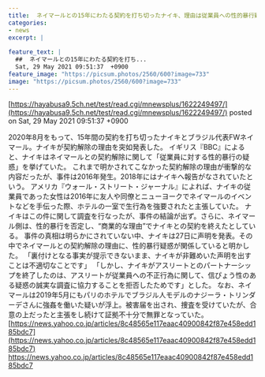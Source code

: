 ```yaml
---
title:  ネイマールとの15年にわたる契約を打ち切ったナイキ、理由は従業員への性的暴行疑惑と明かす  
categories:
- news
excerpt: |
  
feature_text: |
  ##  ネイマールとの15年にわたる契約を打ち...
  Sat, 29 May 2021 09:51:37  +0900
feature_image: "https://picsum.photos/2560/600?image=733"
image: "https://picsum.photos/2560/600?image=733"
---
```


[https://hayabusa9.5ch.net/test/read.cgi/mnewsplus/1622249497/](https://hayabusa9.5ch.net/test/read.cgi/mnewsplus/1622249497/)
posted on Sat, 29 May 2021 09:51:37  +0900

<!--more-->

2020年8月をもって、15年間の契約を打ち切ったナイキとブラジル代表FWネイマール。ナイキが契約解除の理由を突如発表した。 イギリス『BBC』によると、ナイキはネイマールとの契約解除に関して「従業員に対する性的暴行の疑惑」を挙げていた。 これまで明かされてこなかった契約解除の理由が衝撃的な内容だったが、事件は2016年発生。2018年にはナイキへ報告がなされていたという。 アメリカ『ウォール・ストリート・ジャーナル』によれば、ナイキの従業員であった女性は2016年に友人や同僚とニューヨークでネイマールのイベントなどを手伝った際、ホテルの一室で生行為を強要されたと主張していた。 ナイキはこの件に関して調査を行なったが、事件の結論が出ず。さらに、ネイマール側は、性的暴行を否定し、“商業的な理由”でナイキとの契約を終えたとしている。 事件の真相は明らかにされていない中、ナイキは27日に声明を発表。その中でネイマールとの契約解除の理由に、性的暴行疑惑が関係していると明かした。 「裏付けとなる事実が提示できないまま、ナイキが非難めいた声明を出すことは不適切なことです」 「しかし、ナイキがアスリートとのパートナーシップを終了したのは、アスリートが従業員への不正行為に関して、信ぴょう性のある疑惑の誠実な調査に協力することを拒否したためです」とした。 なお、ネイマールは2019年5月にもパリのホテルでブラジル人モデルのナジーラ・トリンダーデさんに強姦を働いた疑いが浮上。被害届を出され、捜査を受けていたが、合意の上だったと主張をし続けて証拠不十分で無罪となっていた。 [https://news.yahoo.co.jp/articles/8c48565e117eaac40900842f87e458edd185bdc7](https://news.yahoo.co.jp/articles/8c48565e117eaac40900842f87e458edd185bdc7) https://news.yahoo.co.jp/articles/8c48565e117eaac40900842f87e458edd185bdc7

